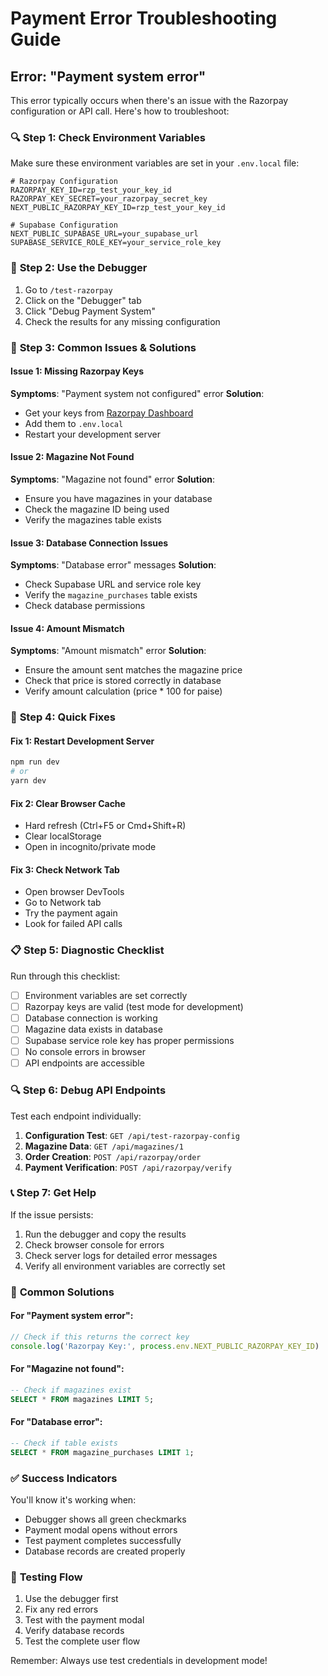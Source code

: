 # Payment Error Troubleshooting Guide

## Error: "Payment system error"

This error typically occurs when there's an issue with the Razorpay configuration or API call. Here's how to troubleshoot:

### 🔍 **Step 1: Check Environment Variables**

Make sure these environment variables are set in your `.env.local` file:

```env
# Razorpay Configuration
RAZORPAY_KEY_ID=rzp_test_your_key_id
RAZORPAY_KEY_SECRET=your_razorpay_secret_key
NEXT_PUBLIC_RAZORPAY_KEY_ID=rzp_test_your_key_id

# Supabase Configuration
NEXT_PUBLIC_SUPABASE_URL=your_supabase_url
SUPABASE_SERVICE_ROLE_KEY=your_service_role_key
```

### 🧪 **Step 2: Use the Debugger**

1. Go to `/test-razorpay`
2. Click on the "Debugger" tab
3. Click "Debug Payment System"
4. Check the results for any missing configuration

### 🔧 **Step 3: Common Issues & Solutions**

#### Issue 1: Missing Razorpay Keys
**Symptoms**: "Payment system not configured" error
**Solution**: 
- Get your keys from [Razorpay Dashboard](https://dashboard.razorpay.com/app/keys)
- Add them to `.env.local`
- Restart your development server

#### Issue 2: Magazine Not Found
**Symptoms**: "Magazine not found" error
**Solution**:
- Ensure you have magazines in your database
- Check the magazine ID being used
- Verify the magazines table exists

#### Issue 3: Database Connection Issues
**Symptoms**: "Database error" messages
**Solution**:
- Check Supabase URL and service role key
- Verify the `magazine_purchases` table exists
- Check database permissions

#### Issue 4: Amount Mismatch
**Symptoms**: "Amount mismatch" error
**Solution**:
- Ensure the amount sent matches the magazine price
- Check that price is stored correctly in database
- Verify amount calculation (price * 100 for paise)

### 🏥 **Step 4: Quick Fixes**

#### Fix 1: Restart Development Server
```bash
npm run dev
# or
yarn dev
```

#### Fix 2: Clear Browser Cache
- Hard refresh (Ctrl+F5 or Cmd+Shift+R)
- Clear localStorage
- Open in incognito/private mode

#### Fix 3: Check Network Tab
- Open browser DevTools
- Go to Network tab
- Try the payment again
- Look for failed API calls

### 📋 **Step 5: Diagnostic Checklist**

Run through this checklist:

- [ ] Environment variables are set correctly
- [ ] Razorpay keys are valid (test mode for development)
- [ ] Database connection is working
- [ ] Magazine data exists in database
- [ ] Supabase service role key has proper permissions
- [ ] No console errors in browser
- [ ] API endpoints are accessible

### 🔍 **Step 6: Debug API Endpoints**

Test each endpoint individually:

1. **Configuration Test**: `GET /api/test-razorpay-config`
2. **Magazine Data**: `GET /api/magazines/1`
3. **Order Creation**: `POST /api/razorpay/order`
4. **Payment Verification**: `POST /api/razorpay/verify`

### 📞 **Step 7: Get Help**

If the issue persists:

1. Run the debugger and copy the results
2. Check browser console for errors
3. Check server logs for detailed error messages
4. Verify all environment variables are correctly set

### 🚀 **Common Solutions**

#### For "Payment system error":
```javascript
// Check if this returns the correct key
console.log('Razorpay Key:', process.env.NEXT_PUBLIC_RAZORPAY_KEY_ID)
```

#### For "Magazine not found":
```sql
-- Check if magazines exist
SELECT * FROM magazines LIMIT 5;
```

#### For "Database error":
```sql
-- Check if table exists
SELECT * FROM magazine_purchases LIMIT 1;
```

### ✅ **Success Indicators**

You'll know it's working when:
- Debugger shows all green checkmarks
- Payment modal opens without errors
- Test payment completes successfully
- Database records are created properly

### 🔄 **Testing Flow**

1. Use the debugger first
2. Fix any red errors
3. Test with the payment modal
4. Verify database records
5. Test the complete user flow

Remember: Always use test credentials in development mode!